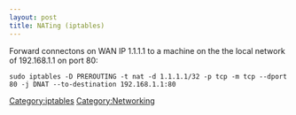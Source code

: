 ```yaml
---
layout: post 
title: NATing (iptables)
---
```


Forward connectons on WAN IP 1.1.1.1 to a machine on the the local
network of 192.168.1.1 on port 80:

    sudo iptables -D PREROUTING -t nat -d 1.1.1.1/32 -p tcp -m tcp --dport 80 -j DNAT --to-destination 192.168.1.1:80

[Category:iptables](Category:iptables "wikilink")
[Category:Networking](Category:Networking "wikilink")
